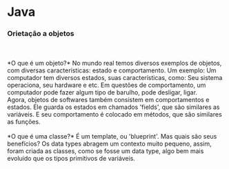 # Java

<h3>Orietação a objetos</h3>
<br><br>
*O que é um objeto?*
No mundo real temos diversos exemplos de objetos, com diversas características: estado e comportamento. Um exemplo: Um computador tem diversos estados, suas características, como: Seu sistema operaciona, seu hardware e etc. Em questões de comportamento, um computador pode fazer algum tipo de barulho, pode desligar, ligar.  
<br>
Agora, objetos de softwares também consistem em comportamentos e estados. Ele guarda os estados em chamados 'fields', que são similares as variáveis. E seu comportamento é colocado em métodos, que são similares as funções. 
<br><br>
*O que é uma classe?*
É um template, ou 'blueprint'. Mas quais são seus benefícios? Os data types abragem um contexto muito pequeno, assim, foram criada as classes, como se fosse um data type, algo bem mais evoluido que os tipos primitivos de variáveis. 
